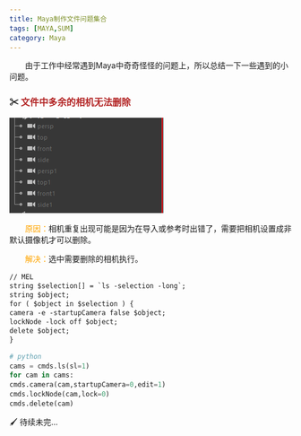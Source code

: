 ```yaml
---
title: Maya制作文件问题集合
tags: [MAYA,SUM]
category: Maya
---
```


&emsp;&emsp;由于工作中经常遇到Maya中奇奇怪怪的问题上，所以总结一下一些遇到的小问题。

### ✂ <font color=FireBrick>文件中多余的相机无法删除</font>
![](Maya制作文件问题集合/相机无法删除.png)

&emsp;&emsp;<font color=orange>原因：</font>相机重复出现可能是因为在导入或参考时出错了，需要把相机设置成非默认摄像机才可以删除。

&emsp;&emsp;<font color=orange>解决：</font>选中需要删除的相机执行。

```mel
// MEL
string $selection[] = `ls -selection -long`;
string $object;
for ( $object in $selection ) {
camera -e -startupCamera false $object;
lockNode -lock off $object;
delete $object;
}
```

```python
# python
cams = cmds.ls(sl=1)
for cam in cams:
cmds.camera(cam,startupCamera=0,edit=1)
cmds.lockNode(cam,lock=0)
cmds.delete(cam)
```

🖌 待续未完...
